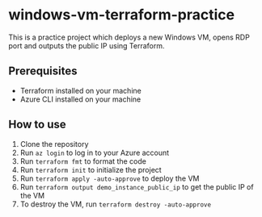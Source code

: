 # windows-vm-terraform-practice

This is a practice project which deploys a new Windows VM, opens RDP port and outputs the public IP using Terraform.

## Prerequisites

- Terraform installed on your machine
- Azure CLI installed on your machine

## How to use

1. Clone the repository
2. Run `az login` to log in to your Azure account
3. Run `terraform fmt` to format the code
4. Run `terraform init` to initialize the project
5. Run `terraform apply -auto-approve` to deploy the VM
6. Run `terraform output demo_instance_public_ip` to get the public IP of the VM
7. To destroy the VM, run `terraform destroy -auto-approve`